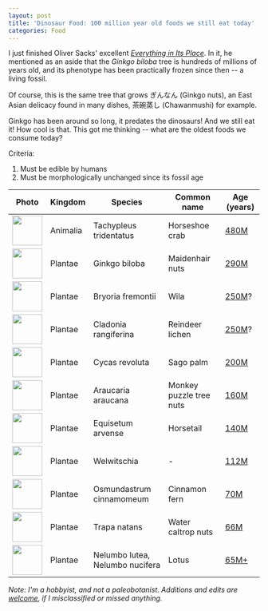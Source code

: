 ```yaml
---
layout: post
title: 'Dinosaur Food: 100 million year old foods we still eat today'
categories: Food
---
```


I just finished Oliver Sacks' excellent _[Everything in Its Place](https://www.penguinrandomhouse.com/books/538576/everything-in-its-place-by-oliver-sacks/)_. In it, he mentioned as an aside that the _Ginkgo biloba_ tree is hundreds of millions of years old, and its phenotype has been practically frozen since then -- a living fossil.

Of course, this is the same tree that grows ぎんなん (Ginkgo nuts), an East Asian delicacy found in many dishes, 茶碗蒸し (Chawanmushi) for example.

Ginkgo has been around so long, it predates the dinosaurs! And we still eat it! How cool is that. This got me thinking -- what are the oldest foods we consume today?

Criteria:

1. Must be edible by humans
2. Must be morphologically unchanged since its fossil age

| Photo | Kingdom | Species | Common name | Age (years)
|---|----|--|----|--|
| <img src="https://upload.wikimedia.org/wikipedia/commons/1/1b/Limulus_polyphemus_horseshue_crab_on_coast.jpg" width=60 /> | Animalia | Tachypleus tridentatus | Horseshoe crab | [480M](https://www.frontiersin.org/articles/10.3389/feart.2020.00098/full)
| <img src="https://upload.wikimedia.org/wikipedia/commons/thumb/7/78/GinkgoLeaves.jpg/1280px-GinkgoLeaves.jpg" width=60 /> | Plantae | Ginkgo biloba | Maidenhair nuts | [290M](https://www.sciencedirect.com/science/article/abs/pii/S1871174X0900002X?via%3Dihub)
| <img src="https://upload.wikimedia.org/wikipedia/commons/e/e1/WilaBig.jpg" width=60 /> | Plantae | Bryoria fremontii | Wila | [250M](https://en.wikipedia.org/wiki/Moss#Geological_history)?
| <img src="https://upload.wikimedia.org/wikipedia/commons/2/29/Cladonia_portentosa_top.JPG" width=60 /> | Plantae | Cladonia rangiferina | Reindeer lichen | [250M](https://en.wikipedia.org/wiki/Moss#Geological_history)?
| <img src="https://upload.wikimedia.org/wikipedia/commons/3/3b/Cycas_inflorescence.jpg" width=60 /> | Plantae | Cycas revoluta | Sago palm | [200M](http://www1.biologie.uni-hamburg.de/b-online/library/cycads/fossilspast.htm)
| <img src="https://upload.wikimedia.org/wikipedia/commons/thumb/1/1b/Zweig_der_Andentannne.JPG/2560px-Zweig_der_Andentannne.JPG" width=60 /> | Plantae | Araucaria araucana | Monkey puzzle tree nuts | [160M](https://www.pacificu.edu/about/campuses-locations/forest-grove-campus/guide-trees/monkeypuzzle)
| <img src="https://upload.wikimedia.org/wikipedia/commons/thumb/2/23/Equisetum_arvense_foliage.jpg/2560px-Equisetum_arvense_foliage.jpg" width=60 /> | Plantae | Equisetum arvense | Horsetail | [140M](https://en.wikipedia.org/wiki/Equisetum#Evolutionary_history)
| <img src="https://upload.wikimedia.org/wikipedia/commons/thumb/e/ec/Welwitschia_mirabilis_%28female%29.jpg/2560px-Welwitschia_mirabilis_%28female%29.jpg" width=60 /> | Plantae | Welwitschia | - | [112M](https://pubmed.ncbi.nlm.nih.gov/33504814/)
| <img src="https://upload.wikimedia.org/wikipedia/commons/2/26/Cinnamon_fern.jpg" width=60 /> | Plantae | Osmundastrum cinnamomeum | Cinnamon fern | [70M](https://www.journals.uchicago.edu/doi/10.1086/314134)
| <img src="https://upload.wikimedia.org/wikipedia/commons/f/f3/Water-caltrops.jpg" width=60 /> | Plantae | Trapa natans | Water caltrop nuts | [66M](https://en.wikipedia.org/wiki/Water_caltrop#Fossil_record)
| <img src="https://upload.wikimedia.org/wikipedia/commons/d/d9/Nelumbo_lutea_blossom.jpeg" width=60 /> | Plantae | Nelumbo lutea, Nelumbo nucifera | Lotus | [65M+](https://ebrary.net/27989/environment/lotus)

*Note: I'm a hobbyist, and not a paleobotanist. Additions and edits are [welcome](https://github.com/bcherny/bcherny.github.io/edit/main/_posts/2022-01-17-Dinosaur-food.md), if I misclassified or missed anything.*
